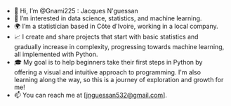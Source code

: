 - 👋 Hi, I’m @Gnami225 : Jacques N'guessan
- 👀 I’m interested in data science, statistics, and machine learning.
- 🌍 I’m a statistician based in Côte d'Ivoire, working in a local company.
- 📈 I create and share projects that start with basic statistics and gradually increase in complexity, progressing towards machine learning, all implemented with Python.
- 🎓 My goal is to help beginners take their first steps in Python by offering a visual and intuitive approach to programming. I'm also learning along the way, so this is a journey of exploration and growth for me!
- 📫 You can reach me at [jnguessan532@gmail.com].
